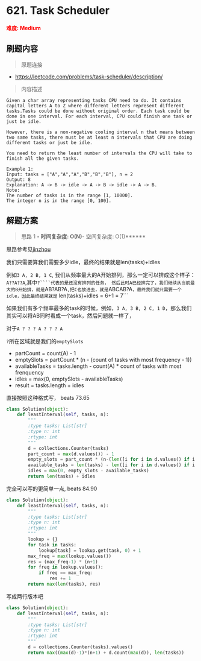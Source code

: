 # 621. Task Scheduler

**<font color=red>难度: Medium</font>**

## 刷题内容

> 原题连接

* https://leetcode.com/problems/task-scheduler/description/

> 内容描述

```
Given a char array representing tasks CPU need to do. It contains capital letters A to Z where different letters represent different tasks.Tasks could be done without original order. Each task could be done in one interval. For each interval, CPU could finish one task or just be idle.

However, there is a non-negative cooling interval n that means between two same tasks, there must be at least n intervals that CPU are doing different tasks or just be idle.

You need to return the least number of intervals the CPU will take to finish all the given tasks.

Example 1:
Input: tasks = ["A","A","A","B","B","B"], n = 2
Output: 8
Explanation: A -> B -> idle -> A -> B -> idle -> A -> B.
Note:
The number of tasks is in the range [1, 10000].
The integer n is in the range [0, 100].
```

## 解题方案

> 思路 1
******- 时间复杂度: O(N)******- 空间复杂度: O(1)******


思路参考见[jinzhou](https://leetcode.com/problems/task-scheduler/discuss/104500/Java-O(n)-time-O(1)-space-1-pass-no-sorting-solution-with-detailed-explanation)

我们只需要算我们需要多少idle，最终的结果就是len(tasks)+idles

例如```3 A, 2 B, 1 C```, 我们从频率最大的A开始排列，那么一定可以排成这个样子：```A??A??A```,其中```?````代表的是还没有排列的任务，
然后此时A已经排完了，我们继续从当前最大的B开始排，就是```AB?AB?A```,把C也放进去，就是```ABCAB?A```，最终我们就只需要一个idle，因此最终结果就是```
len(tasks)+idles = 6+1 = 7```


如果我们有多个频率最多的task的时候，例如，```3 A, 3 B, 2 C, 1 D```，那么我们其实可以将AB同时看成一个task，然后问题就一样了，


对于```A ? ? ? A ? ? ? A```

```?```所在区域就是我们的```emptySlots```

- partCount = count(A) - 1
- emptySlots = partCount * (n - (count of tasks with most frequency - 1))
- availableTasks = tasks.length - count(A) * count of tasks with most frenquency
- idles = max(0, emptySlots - availableTasks)
- result = tasks.length + idles

直接按照这种格式写，
beats 73.65

```python
class Solution(object):
    def leastInterval(self, tasks, n):
        """
        :type tasks: List[str]
        :type n: int
        :rtype: int
        """
        d = collections.Counter(tasks)
        part_count = max(d.values()) - 1
        empty_slots = part_count * (n-(len([i for i in d.values() if i == max(d.values())])-1))
        available_tasks = len(tasks) - len([i for i in d.values() if i == max(d.values())]) * max(d.values())
        idles = max(0, empty_slots - available_tasks)
        return len(tasks) + idles
```

完全可以写的更简单一点, beats 84.90

```python
class Solution(object):
    def leastInterval(self, tasks, n):
        """
        :type tasks: List[str]
        :type n: int
        :rtype: int
        """
        lookup = {}
        for task in tasks:
            lookup[task] = lookup.get(task, 0) + 1
        max_freq = max(lookup.values())
        res = (max_freq-1) * (n+1)
        for freq in lookup.values():
            if freq == max_freq:
                res += 1
        return max(len(tasks), res)
```

写成两行版本吧

```python
class Solution(object):
    def leastInterval(self, tasks, n):
        """
        :type tasks: List[str]
        :type n: int
        :rtype: int
        """
        d = collections.Counter(tasks).values()
        return max((max(d)-1)*(n+1) + d.count(max(d)), len(tasks))
```






























